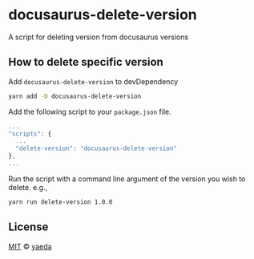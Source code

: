 # docusaurus-delete-version

A script for deleting version from docusaurus versions

## How to delete specific version

Add `docusaurus-delete-version` to devDependency

```bash
yarn add -D docusaurus-delete-version
```

Add the following script to your `package.json` file.

```js
...
"scripts": {
  ...
  "delete-version": "docusaurus-delete-version"
},
...
```

Run the script with a command line argument of the version you wish to delete. e.g.,

```bash
yarn run delete-version 1.0.0
```

## License

[MIT][mit] ©️ [yaeda][author]

[mit]: http://opensource.org/licenses/MIT
[author]: http://github.com/yaeda
